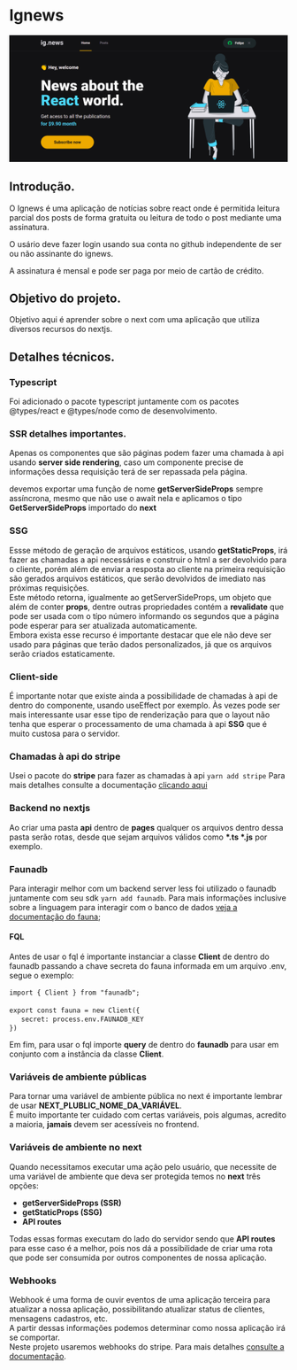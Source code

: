 # Ignews

![cover ignews](public/images/cover.png)

## Introdução.

O Ignews é uma aplicação de notícias sobre react onde é permitida leitura parcial dos posts de forma gratuita ou leitura de todo o post mediante uma assinatura.

O usário deve fazer login usando sua conta no github independente de ser ou não assinante do ignews.

A assinatura é mensal e pode ser paga por meio de cartão de crédito.

## Objetivo do projeto.
Objetivo aqui é aprender sobre o next com uma aplicação que utiliza diversos recursos do nextjs.

## Detalhes técnicos.

### Typescript

Foi adicionado o pacote typescript juntamente com os pacotes @types/react e @types/node como de desenvolvimento.

### SSR detalhes importantes.

Apenas os componentes que são páginas podem fazer uma chamada à api usando **server side rendering**, caso um componente precise de informações dessa requisição terá de ser repassada pela página.

devemos exportar uma função de nome **getServerSideProps** sempre assíncrona, mesmo que não use o await nela e aplicamos o tipo **GetServerSideProps** importado do **next**

### SSG

Essse método de geração de arquivos estáticos, usando **getStaticProps**, irá fazer as chamadas a api necessárias e construir o html a ser devolvido para o cliente, porém além de enviar a resposta ao cliente na primeira requisição são gerados arquivos estáticos, que serão devolvidos de imediato nas próximas requisições.  
Este método retorna, igualmente ao getServerSideProps, um objeto que além de conter **props**, dentre outras propriedades contém a **revalidate** que pode ser usada com o típo número informando os segundos que a página pode esperar para ser atualizada automaticamente.  
Embora exista esse recurso é importante destacar que ele não deve ser usado para páginas que terão dados personalizados, já que os arquivos serão criados estaticamente.

### Client-side

É importante notar que existe ainda a possibilidade de chamadas à api de dentro do componente, usando useEffect por exemplo. Às vezes pode ser mais interessante usar esse tipo de renderização para que o layout não tenha que esperar o processamento de uma chamada à api **SSG** que é muito custosa para o servidor.

### Chamadas à api do stripe

Usei o pacote do **stripe** para fazer as chamadas à api ``` yarn add stripe ```
Para mais detalhes consulte a documentação [clicando aqui](https://stripe.com/docs/api)

### Backend no nextjs

Ao criar uma pasta **api** dentro de **pages** qualquer os arquivos dentro dessa pasta serão rotas, desde que sejam arquivos válidos como **\*.ts \*.js** por exemplo.

### Faunadb

Para interagir melhor com um backend server less foi utilizado o faunadb juntamente com seu sdk ```yarn add faunadb```. Para mais informações inclusive sobre a linguagem para interagir com o banco de dados [veja a documentação do fauna](https://docs.fauna.com/fauna/current/);

#### FQL

Antes de usar o fql é importante instanciar a classe **Client** de dentro do faunadb passando a chave secreta do fauna informada em um arquivo .env, segue o exemplo:

```
import { Client } from "faunadb";

export const fauna = new Client({
   secret: process.env.FAUNADB_KEY
})
```
Em fim, para usar o fql importe **query** de dentro do **faunadb** para usar em conjunto com a instância da classe **Client**.

### Variáveis de ambiente públicas

Para tornar uma variável de ambiente pública no next é importante lembrar de usar **NEXT_PLUBLIC_NOME_DA_VARIÁVEL**.  
É muito importante ter cuidado com certas variáveis, pois algumas, acredito a maioria, **jamais** devem ser acessíveis no frontend.

### Variáveis de ambiente no next

Quando necessitamos executar uma ação pelo usuário, que necessite de uma variável de ambiente que deva ser protegida temos no **next** três opções:
* **getServerSideProps (SSR)**
* **getStaticProps (SSG)**
* **API routes**

Todas essas formas executam do lado do servidor sendo que **API routes** para esse caso é a melhor, pois nos dá a possibilidade de criar uma rota que pode ser consumida por outros componentes de nossa aplicação.

### Webhooks

Webhook é uma forma de ouvir eventos de uma aplicação terceira para atualizar a nossa aplicação, possibilitando atualizar status de clientes, mensagens cadastros, etc.  
A partir dessas informações podemos determinar como nossa aplicação irá se comportar.  
Neste projeto usaremos webhooks do stripe. Para mais detalhes [consulte a documentação](https://stripe.com/docs/webhooks).
